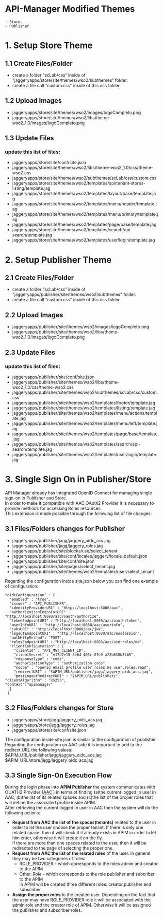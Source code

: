 # API-Manager Modified Themes
	- Store. 
	- Publisher.

# 1. Setup Store Theme

## 1.1 Create Files/Folder
- create a folder "scLab/css" inside of "jaggeryapps/store/site/themes/wso2/subthemes" folder.
- create a file call "custom.css" inside of this css folder.

## 1.2 Upload Images
- jaggeryapps/store/site/themes/wso2/images/logoCompleto.png
- jaggeryapps/store/site/themes/wso2/libs/theme-wso2_1.0/images/logoCompleto.png

## 1.3 Update Files
### update this list of files:
- jaggeryapps/store/site/conf/site.json
- jaggeryapps/store/site/themes/wso2/libs/theme-wso2_1.0/css/theme-wso2.css
- jaggeryapps/store/site/themes/wso2/subthemes/scLab/css/custom.css
- jaggeryapps/store/site/themes/wso2/templates/api/tenant-stores-listing/template.jag
- jaggeryapps/store/site/themes/wso2/templates/layout/base/template.jag
- jaggeryapps/store/site/themes/wso2/templates/menu/header/template.jag
- jaggeryapps/store/site/themes/wso2/templates/menu/primary/template.jag
- jaggeryapps/store/site/themes/wso2/templates/page/base/template.jag
- jaggeryapps/store/site/themes/wso2/templates/search/api-search/template.jag
- jaggeryapps/store/site/themes/wso2/templates/user/login/template.jag


# 2. Setup Publisher Theme

## 2.1 Create Files/Folder
- create a folder "scLab/css" inside of "jaggeryapps/publisher/site/themes/wso2/subthemes" folder.
- create a file call "custom.css" inside of this css folder.

## 2.2 Upload Images
- jaggeryapps/publisher/site/themes/wso2/images/logoCompleto.png
- jaggeryapps/publisher/site/themes/wso2/libs/theme-wso2_1.0/images/logoCompleto.png

## 2.3 Update Files
### update this list of files:
- jaggeryapps/publisher/site/conf/site.json
- jaggeryapps/publisher/site/themes/wso2/libs/theme-wso2_1.0/css/theme-wso2.css
- jaggeryapps/publisher/site/themes/wso2/subthemes/scLab/css/custom.css
- jaggeryapps/publisher/site/themes/wso2/templates/footer/template.jag
- jaggeryapps/publisher/site/themes/wso2/templates/listing/template.jag
- jaggeryapps/publisher/site/themes/wso2/templates/menu/actions/template.jag
- jaggeryapps/publisher/site/themes/wso2/templates/menu/left/template.jag
- jaggeryapps/publisher/site/themes/wso2/templates/page/base/template.jag
- jaggeryapps/publisher/site/themes/wso2/templates/search/api-search/template.jag
- jaggeryapps/publisher/site/themes/wso2/templates/user/login/template.jag

# 3. Single Sign On in Publisher/Store

API Manager already has integrated OpenID Connect for managing single sign-on in Publisher and Store.<br/>
In order to make it compatible with AAC OAuth2 Provider it is necessary to provide methods for accessing Roles resources.<br/>
This extension is made possible through the following list of file changes:<br/>

## 3.1 Files/Folders changes for Publisher
- jaggeryapps/publisher/jagg/jaggery_oidc_acs.jag
- jaggeryapps/publisher/jagg/jaggery_roles.jag
- jaggeryapps/publisher/site/blocks/use/select_tenant
- jaggeryapps/publisher/site/conf/locales/jaggery/locale_default.json
- jaggeryapps/publisher/site/conf/site.json
- jaggeryapps/publisher/site/pages/select_tenant.jag
- jaggeryapps/publisher/site/themes/wso2/templates/user/select_tenant

Regarding the configuration inside site.json below you can find one example of configuration: <br/>
> 
    "oidcConfiguration" : {
      "enabled" : "true",
      "issuer" : "API_PUBLISHER",
      "identityProviderURI" : "http://localhost:8080/aac",
      "authorizationEndpointURI" : "http://localhost:8080/aac/oauth/authorize",
      "tokenEndpointURI" : "http://localhost:8080/aac/oauth/token",
      "userInfoURI" : "http://localhost:8080/aac/userinfo",
      "jwksURI" : "http://localhost:8080/aac/jwk",
      "logoutEndpointURI" : "http://localhost:8080/aac/endsession",
      "authHttpMethod": "POST",
      "rolesEndpointURI" : "http://localhost:8080/aac/userroles/me",
      "clientConfiguration" : {
        "clientId" : "API_MGT_CLIENT_ID",
        "clientSecret" : "e17d7e15-3e04-403c-87e0-a28b630b3fb5",
        "responseType" : "code",
        "authorizationType" : "authorization_code",
        "scope" : "openid email profile user.roles.me user.roles.read",
        "redirectURI" : "$APIM_URL/publisher/jagg/jaggery_oidc_acs.jag",
        "postLogoutRedirectURI" : "$APIM_URL/publisher/",
	"clientAlgorithm" : "RS256",
	"context":"apimanager"
      }
     }

## 3.2 Files/Folders changes for Store
- jaggeryapps/store/jagg/jaggery_oidc_acs.jag
- jaggeryapps/store/jagg/jaggery_roles.jag
- jaggeryapps/store/site/conf/site.json

The configuration inside site.json is similar to the configuration of publisher<br>
Regarding the configuration on AAC side it is important to add to the redirect URL the following values:<br> $APIM_URL/publisher/jagg/jaggery_oidc_acs.jag  
$APIM_URL/store/jagg/jaggery_oidc_acs.jag  


## 3.3 Single Sign-On Execution Flow

During the login phase into **APIM Publisher** the system communicates with OUATH2 Provider ([AAC](https://github.com/smartcommunitylab/AAC) ) in terms of finding (a)the current logged in user in AAC, (b)the list of its related spaces and (c)the list of the proper roles that will define the associated profile inside APIM. <br/>
After retrieving the current logged in user in AAC then the system will do the following actions:<br/>

-  **Request from AAC the list of the spaces(tenants)** related to the user in order to let the user choose the proper tenant. If there is only one related space, then it will check if it already exists in APIM in order to let him enter, otherwise it will create it on the fly. <br/>If there are more than one spaces related to the user, then it will be redirected to the page of selecting the proper one.
-  **Request from AAC the list of the related roles** of the user. In general they may be two categories of roles:
	 - ROLE_PROVIDER - which corresponds to the roles admin and creator to the APIM
	 - Other_Role    - which corresponds to the role publisher and subcriber to the APIM
	 <br/>In APIM will be created three different roles: creator,publisher and subscriber
-  **Assign the proper roles** to the created user. Depending on the fact that the user may have ROLE_PROVIDER role it will be associated with the admin role and the creator role of APIM. Otherwise it will be assigned the publisher and subscriber roles.
